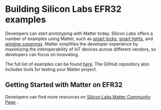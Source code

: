 # Building Silicon Labs EFR32 examples

Developers can start prototyping with Matter today. Silicon Labs offers a number
of examples using Matter, such as
[smart locks](https://github.com/project-chip/connectedhomeip/tree/master/examples/lock-app/efr32),
[smart lights](https://github.com/project-chip/connectedhomeip/tree/master/examples/lighting-app/efr32),
and
[window coverings](https://github.com/project-chip/connectedhomeip/tree/master/examples/window-app/efr32).
Matter simplifies the developer experience by maximizing the interoperability of
IoT devices across different vendors, so developers can focus on innovating.

The full list of examples can be found
[here](https://github.com/project-chip/connectedhomeip/tree/master/examples).
The GitHub repository also includes tools for testing your Matter project.

## Getting Started with Matter on EFR32

Developers can find more resources on
[Silicon Labs Matter Community Page](https://community.silabs.com/s/article/connected-home-over-ip-chip-faq?language=en_US)
.
